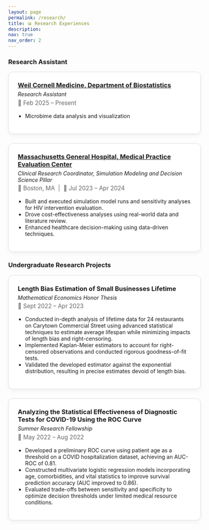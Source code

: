 ```yaml
---
layout: page
permalink: /research/
title: 📊 Research Experiences
description:
nav: true
nav_order: 2
---
```


<!-- Embedded CSS for styling research cards -->
<style>
.research-card {
  border: 1px solid #ddd;
  border-radius: 12px;
  padding: 1.5rem;
  margin-bottom: 1.5rem;
  box-shadow: 0 4px 12px rgba(0, 0, 0, 0.05);
  background-color: white;
}

.research-header {
  display: flex;
  flex-direction: column;
  gap: 0.3rem;
}

.research-header h3 {
  margin: 0;
}

.research-meta {
  font-size: 0.95rem;
  color: #666;
  margin-bottom: 0.5rem;
}

.research-body ul {
  padding-left: 1.2rem;
  margin-top: 0.5rem;
}
</style>

### Research Assistant

<div class="research-card">
  <div class="research-header">
    <h3><a href="https://weill.cornell.edu/" target="_blank"> Weil Cornell Medicine, Department of Biostatistics</a></h3>
    <em>Research Assistant</em>
    <div class="research-meta">📅 Feb 2025 – Present</div>
  </div>
  <div class="research-body">
    <ul>
      <li>Microbime data analysis and visualization</li>
    </ul>
  </div>
</div>

<div class="research-card">
  <div class="research-header">
    <h3><a href="https://www.massgeneral.org/medicine/mpec" target="_blank"> Massachusetts General Hospital, Medical Practice Evaluation Center</a></h3>
    <em>Clinical Research Coordinator, Simulation Modeling and Decision Science Pillar</em>
    <div class="research-meta">📍 Boston, MA &nbsp;|&nbsp; 📅 Jul 2023 – Apr 2024</div>
  </div>
  <div class="research-body">
    <ul>
      <li>Built and executed simulation model runs and sensitivity analyses for HIV intervention evaluation.</li>
      <li>Drove cost-effectiveness analyses using real-world data and literature review.</li>
      <li>Enhanced healthcare decision-making using data-driven techniques.</li>
    </ul>
  </div>
</div>

### Undergraduate Research Projects

<div class="research-card">
  <div class="research-header">
    <h3> <strong>Length Bias Estimation of Small Businesses Lifetime</strong></h3>
    <em>Mathematical Economics Honor Thesis</em>
    <div class="research-meta">📅 Sept 2022 – Apr 2023</div>
  </div>
  <div class="research-body">
    <ul>
      <li>Conducted in-depth analysis of lifetime data for 24 restaurants on Carytown Commercial Street using advanced statistical techniques to estimate average lifespan while minimizing impacts of length bias and right-censoring.</li>
      <li>Implemented Kaplan-Meier estimators to account for right-censored observations and conducted rigorous goodness-of-fit tests.</li>
      <li>Validated the developed estimator against the exponential distribution, resulting in precise estimates devoid of length bias.</li>
    </ul>
  </div>
</div>

<div class="research-card">
  <div class="research-header">
    <h3> <strong>Analyzing the Statistical Effectiveness of Diagnostic Tests for COVID-19 Using the ROC Curve</strong></h3>
    <em>Summer Research Fellowship</em>
    <div class="research-meta">📅 May 2022 – Aug 2022</div>
  </div>
  <div class="research-body">
    <ul>
      <li>Developed a preliminary ROC curve using patient age as a threshold on a COVID hospitalization dataset, achieving an AUC-ROC of 0.81.</li>
      <li>Constructed multivariate logistic regression models incorporating age, comorbidities, and vital statistics to improve survival prediction accuracy (AUC improved to 0.86).</li>
      <li>Evaluated trade-offs between sensitivity and specificity to optimize decision thresholds under limited medical resource conditions.</li>
    </ul>
  </div>
</div>
